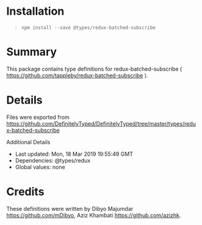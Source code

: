 # Installation
> `npm install --save @types/redux-batched-subscribe`

# Summary
This package contains type definitions for redux-batched-subscribe ( https://github.com/tappleby/redux-batched-subscribe ).

# Details
Files were exported from https://github.com/DefinitelyTyped/DefinitelyTyped/tree/master/types/redux-batched-subscribe

Additional Details
 * Last updated: Mon, 18 Mar 2019 19:55:49 GMT
 * Dependencies: @types/redux
 * Global values: none

# Credits
These definitions were written by Dibyo Majumdar <https://github.com/mDibyo>, Aziz Khambati <https://github.com/azizhk>.
